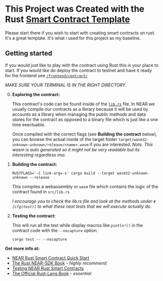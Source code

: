 # This Project was Created with the Rust [Smart Contract Template](https://github.com/near-examples/rust-template)

Please start there if you wish to start with creating smart contracts on rust. It's a great template. It's what i used for this project as my baseline.  

## Getting started

If you would just like to play with the contract using Rust this is your place to start.
If you would like do deploy the contract to testnet and have it ready for the frontend  see [`/frontend/contract/`](../frontend/contract/README.md)

_MAKE SURE YOUR TERMINAL IS IN THE RIGHT DIRECTORY_.

0. __Exploring the contract:__

    This contract's code can be found inside of the [`lib.rs`](/src/lib.rs) file. In NEAR we usually compile our contracts as a library because it will be used by accounts as a library when managing the public methods and data stores for the contract as opposed to a binary file which is just like a one time exectuable.
    
    Once compiled with the correct flags (see __Building the contract__ below), you can browse the actual inside of the target folder `target/wasm32-unknown-unknown/release/<name>.wasm` if you are interested. _Note. This wasm is auto generated so it might not be very readable but its interesting regardless imo._

1. __Building the contract:__

    `RUSTFLAGS='-C link-arg=-s' cargo build --target wasm32-unknown-unknown --release`

    This compiles a webassembly or `wasm` file which contains the logic of the contract found in `src/lib.rs`
    
    
    _I encourage you to check the lib.rs file and look at the methods under `#[cfg(test)]` to what these next tests that we will execute actually do._


2. __Testing the contract:__

   This will run all the test while display macros like `pintln!()` in the contract code with the `--nocapture` option.

    `cargo test -- --nocapture`

**Get more info at:**

* [NEAR Rust Smart Contract Quick Start](https://docs.near.org/docs/develop/contracts/rust/intro)
* [The Rust NEAR-SDK Book](https://www.near-sdk.io/) - *highly recommend*
* [Testing NEAR Rust Smart Contracts](https://docs.near.org/docs/develop/contracts/rust/testing-rust-contracts)
* [The Official Rust-Lang Book](https://doc.rust-lang.org/) - *essential*
